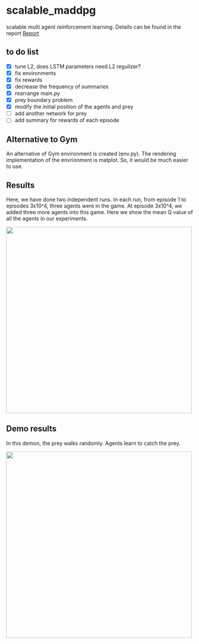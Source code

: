 # scalable_maddpg
scalable multi agent reinforcement learning. Details can be found in the report [Report](scalable-multi-agent.pdf)

## to do list
- [x] tune L2, does LSTM parameters need L2 regulizer?
- [x] fix environments
- [x] fix rewards
- [x] decrease the frequency of summaries
- [x] rearrange main.py
- [x] prey boundary problem
- [x] modify the initial position of the agents and prey
- [ ] add another network for prey
- [ ] add summary for rewards of each episode
## Alternative to Gym
An alternative of Gym environment is created (env.py). The rendering implementation of the envrionment is matplot. So, it would be much easier to use.  
## Results
Here, we have done two independent runs. In each run, from episode 1 to episodes 3x10^4, three agents were in the game. At episode 3x10^4, we added three more agents into this game. Here we show the mean Q value of all the agents in our experiments. 

<img src="https://github.com/livey/scalable_maddpg/blob/master/Notes/fig1.png" width="500"  />

## Demo results
In this demon, the prey walks randomly. Agents learn to catch the prey. 

<img src="https://github.com/livey/scalable_maddpg/blob/master/Notes/replay.gif" width="500"  />
